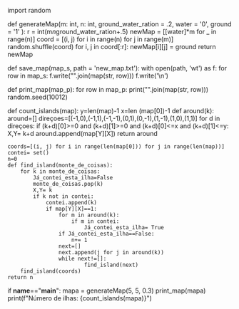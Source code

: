 import random

def generateMap(m: int, n: int, ground_water_ration = .2, water = '0', ground = '1' ):
    r = int(m*n*ground_water_ration+.5)
    newMap = [[water]*m for _ in range(n)]
    coord = [(i, j) for i in range(n) for j in range(m)]
    random.shuffle(coord)
    for i, j in coord[:r]:
        newMap[i][j] = ground
    return newMap

def save_map(map_s, path = 'new_map.txt'):
    with open(path, 'wt') as f:
        for row in map_s:
            f.write("".join(map(str, row)))
            f.write('\n')

def print_map(map_p):
    for row in map_p:
        print("".join(map(str, row)))
random.seed(10012)


def count_islands(map):
    y=len(map)-1
    x=len (map[0])-1
    def around(k):
        around=[]
        direçoes=[(-1,0),(-1,1),(-1,-1),(0,1),(0,-1),(1,-1),(1,0),(1,1)]
        for d in direçoes:
            if (k+d)[0]>=0 and (k+d)[1]>=0 and (k+d)[0]<=x and (k+d)[1]<=y:
                X,Y= k+d
                around.append(map[Y][X])
        return around

    coords=[(i, j) for i in range(len(map[0])) for j in range(len(map))]
    contei= set()
    n=0
    def find_island(monte_de_coisas):
        for k in monte_de_coisas:
            Já_contei_esta_ilha=False
            monte_de_coisas.pop(k)
            X,Y= k
            if k not in contei:
                contei.append(k)
                if map[Y][X]==1:
                    for m in around(k):
                        if m in contei:
                            Já_contei_esta_ilha= True
                    if Já_contei_esta_ilha==False:    
                        n+= 1
                    next=[]
                    next.append(j for j in around(k))
                    while next!=[]:
                            find_island(next)
        find_island(coords)                    
    return n

if __name__=="__main__":
    mapa = generateMap(5, 5, 0.3)
    print_map(mapa)
    print(f"Número de ilhas: {count_islands(mapa)}")
